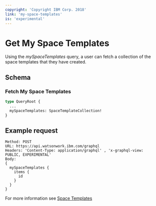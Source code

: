 ```yaml
---
copyright: 'Copyright IBM Corp. 2018'
link: 'my-space-templates'
is: 'experimental'
---
```


# Get My Space Templates

Using the _mySpaceTemplates_ query, a user can fetch a collection of the space templates that they have created.

## Schema

### Fetch My Space Templates

```graphql
type QueryRoot {
  ...
  mySpaceTemplates: SpaceTemplateCollection!
}
```

## Example request

~~~~
Method: POST
URL: https://api.watsonwork.ibm.com/graphql
Headers: 'Content-Type: application/graphql' , 'x-graphql-view: PUBLIC, EXPERIMENTAL'
Body:
{
  mySpaceTemplates {
    items {
      id
    }
  }
}
~~~~

For more information see [Space Templates](../guides/V1_space_template_main.md)
